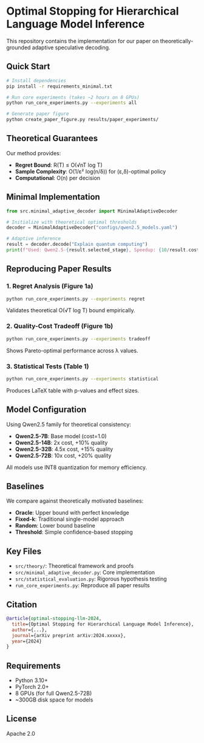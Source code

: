 # Optimal Stopping for Hierarchical Language Model Inference

This repository contains the implementation for our paper on theoretically-grounded adaptive speculative decoding.

## Quick Start

```bash
# Install dependencies
pip install -r requirements_minimal.txt

# Run core experiments (takes ~2 hours on 8 GPUs)
python run_core_experiments.py --experiments all

# Generate paper figure
python create_paper_figure.py results/paper_experiments/
```

## Theoretical Guarantees

Our method provides:
- **Regret Bound**: R(T) ≤ O(√nT log T)
- **Sample Complexity**: O(1/ε² log(n/δ)) for (ε,δ)-optimal policy
- **Computational**: O(n) per decision

## Minimal Implementation

```python
from src.minimal_adaptive_decoder import MinimalAdaptiveDecoder

# Initialize with theoretical optimal thresholds
decoder = MinimalAdaptiveDecoder("configs/qwen2.5_models.yaml")

# Adaptive inference
result = decoder.decode("Explain quantum computing")
print(f"Used: Qwen2.5-{result.selected_stage}, Speedup: {10/result.cost:.1f}x")
```

## Reproducing Paper Results

### 1. Regret Analysis (Figure 1a)
```bash
python run_core_experiments.py --experiments regret
```
Validates theoretical O(√T log T) bound empirically.

### 2. Quality-Cost Tradeoff (Figure 1b)
```bash
python run_core_experiments.py --experiments tradeoff
```
Shows Pareto-optimal performance across λ values.

### 3. Statistical Tests (Table 1)
```bash
python run_core_experiments.py --experiments statistical
```
Produces LaTeX table with p-values and effect sizes.

## Model Configuration

Using Qwen2.5 family for theoretical consistency:
- **Qwen2.5-7B**: Base model (cost=1.0)
- **Qwen2.5-14B**: 2x cost, +10% quality
- **Qwen2.5-32B**: 4.5x cost, +15% quality  
- **Qwen2.5-72B**: 10x cost, +20% quality

All models use INT8 quantization for memory efficiency.

## Baselines

We compare against theoretically motivated baselines:
- **Oracle**: Upper bound with perfect knowledge
- **Fixed-k**: Traditional single-model approach
- **Random**: Lower bound baseline
- **Threshold**: Simple confidence-based stopping

## Key Files

- `src/theory/`: Theoretical framework and proofs
- `src/minimal_adaptive_decoder.py`: Core implementation
- `src/statistical_evaluation.py`: Rigorous hypothesis testing
- `run_core_experiments.py`: Reproduce all paper results

## Citation

```bibtex
@article{optimal-stopping-llm-2024,
  title={Optimal Stopping for Hierarchical Language Model Inference},
  author={...},
  journal={arXiv preprint arXiv:2024.xxxxx},
  year={2024}
}
```

## Requirements

- Python 3.10+
- PyTorch 2.0+
- 8 GPUs (for full Qwen2.5-72B)
- ~300GB disk space for models

## License

Apache 2.0